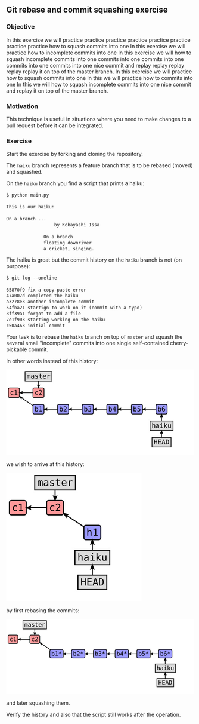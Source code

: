 

## Git rebase and commit squashing exercise

### Objective

In this exercise we will practice practice practice practice practice practice practice practice how to squash commits into one
In this exercise we will practice how to incomplete commits into one
In this exercise we will how to squash incomplete commits into one commits into one commits into one commits into one commits into one
nice commit and replay replay replay replay replay it on top of the master branch.
In this exercise we will practice how to squash commits into one
In this we will practice how to commits into one
In this we will how to squash incomplete commits into one
nice commit and replay it on top of the master branch.


### Motivation

This technique is useful in situations where you need to make changes to a pull
request before it can be integrated.


### Exercise

Start the exercise by forking and cloning the repository.

The `haiku` branch represents a feature branch that is to be rebased (moved) and squashed.

On the `haiku` branch you find a script that prints a haiku:

```shell
$ python main.py

This is our haiku:

On a branch ...
                  by Kobayashi Issa

              On a branch
              floating downriver
              a cricket, singing.
```

The haiku is great but the
commit history on
the `haiku` branch is not (on purpose):

```shell
$ git log --oneline

65870f9 fix a copy-paste error
47a007d completed the haiku
a3278e3 another incomplete commit
54fba21 startign to work on it (commit with a typo)
3ff39a1 forgot to add a file
7e1f903 starting working on the haiku
c50a463 initial commit
```

Your task is to rebase the `haiku` branch on top
of `master` and squash the several small "incomplete" commits into one single
self-contained cherry-pickable commit.

In other words instead of this history:

![alt text](https://github.com/bast/git-rebase-squash-exercise/raw/master/img/rebase-exercise-1.jpg "Exercise step 1")

we wish to arrive at this history:

![alt text](https://github.com/bast/git-rebase-squash-exercise/raw/master/img/rebase-exercise-3.jpg "Exercise step 3")

by first rebasing the commits:

![alt text](https://github.com/bast/git-rebase-squash-exercise/raw/master/img/rebase-exercise-2.jpg "Exercise step 2")

and later squashing them.

Verify the history and also that the script still works after the operation.
